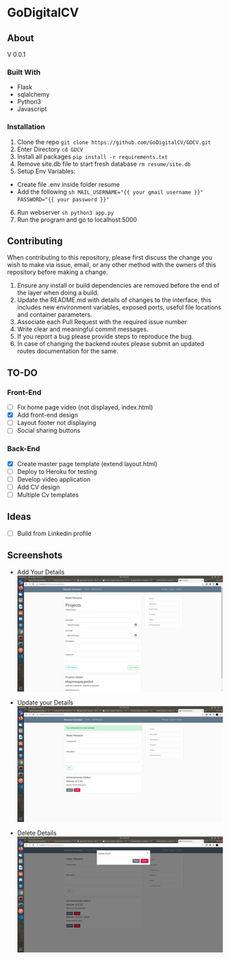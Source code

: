 # GoDigitalCV

## About

V 0.0.1

### Built With

- Flask
- sqlalchemy
- Python3
- Javascript

### Installation

1. Clone the repo `git clone https://github.com/GoDigitalCV/GDCV.git`
2. Enter Directory `cd GDCV`
3. Install all packages `pip install -r requirements.txt`
4. Remove site.db file to start fresh database `rm resume/site.db`
5. Setup Env Variables:

- Create file .env inside folder resume
- Add the following `sh MAIL_USERNAME="{{ your gmail username }}" PASSWORD="{{ your password }}" `

6. Run webserver `sh python3 app.py `
7. Run the program and go to localhost:5000

## Contributing

When contributing to this repository, please first discuss the change you wish
to make via issue, email, or any other method with the owners of this repository
before making a change.

1. Ensure any install or build dependencies are removed before the end of the
   layer when doing a build.
2. Update the README.md with details of changes to the interface, this includes
   new environment variables, exposed ports, useful file locations and container
   parameters.
3. Associate each Pull Request with the required issue number
4. Write clear and meaningful commit messages.
5. If you report a bug please provide steps to reproduce the bug.
6. In case of changing the backend routes please submit an updated routes
   documentation for the same.

## TO-DO

### Front-End

- [ ] Fix home page video (not displayed, index.html)
- [x] Add front-end design
- [ ] Layout footer not displaying
- [ ] Social sharing buttons

### Back-End

- [x] Create master page template (extend layout.html)
- [ ] Deploy to Heroku for testing
- [ ] Develop video application
- [ ] Add CV design
- [ ] Multiple Cv templates

## Ideas

- [ ] Build from Linkedin profile

## Screenshots

- Add Your Details <img
  src="https://github.com/GoDigitalCV/GDCV/blob/master/images/projects.png">

- Update your Details <img
  src="https://github.com/GoDigitalCV/GDCV/blob/master/images/Update.png">

- Delete Details <img
  src="https://github.com/GoDigitalCV/GDCV/blob/master/images/delete.png">
